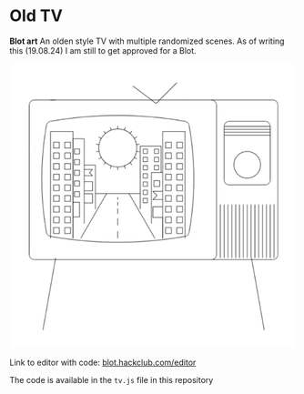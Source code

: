 # Old TV
**Blot art**
An olden style TV with multiple randomized scenes.
As of writing this (19.08.24) I am still to get approved for a Blot.

![image](https://github.com/ErnGusMik/blot-art/blob/main/snap0.png?raw=true)

Link to editor with code: [blot.hackclub.com/editor](https://blot.hackclub.com/editor?src=https://raw.githubusercontent.com/ErnGusMik/blot-art/main/tv.js)

The code is available in the `tv.js` file in this repository
